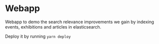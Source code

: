 # Webapp

Webapp to demo the search relevance improvements we gain by indexing events, exhibitions and articles in elasticsearch.

Deploy it by running `yarn deploy`
